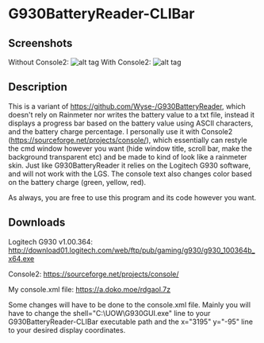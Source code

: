 # G930BatteryReader-CLIBar

## Screenshots
Without Console2:
![alt tag](https://a.doko.moe/vmhyfy.PNG)
With Console2:
![alt tag](https://a.doko.moe/rugfeg.png)

## Description
This is a variant of https://github.com/Wyse-/G930BatteryReader, which doesn't rely on Rainmeter nor writes the battery value to a txt file,
instead it displays a progress bar based on the battery value using ASCII characters, and the battery charge percentage. I personally use
it with Console2 (https://sourceforge.net/projects/console/), which essentially can restyle the cmd window however you want (hide window title,
scroll bar, make the background transparent etc) and be made to kind of look like a rainmeter skin. Just like G930BatteryReader it relies on
the Logitech G930 software, and will not work with the LGS. The console text also changes color based on the battery charge (green, yellow, red).

As always, you are free to use this program and its code however you want.

## Downloads
Logitech G930 v1.00.364: http://download01.logitech.com/web/ftp/pub/gaming/g930/g930_100364b_x64.exe

Console2: https://sourceforge.net/projects/console/

My console.xml file: https://a.doko.moe/rdgaol.7z

Some changes will have to be done to the console.xml file. Mainly you will have to change the shell="C:\UOW\G930GUI.exe" line to your
G930BatteryReader-CLIBar executable path and the x="3195" y="-95" line to your desired display coordinates.

